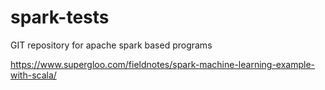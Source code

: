 # spark-tests
GIT repository for apache spark based programs


https://www.supergloo.com/fieldnotes/spark-machine-learning-example-with-scala/